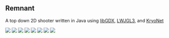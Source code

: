 ## Remnant
A top down 2D shooter written in Java using [libGDX](https://github.com/libgdx/libgdx), [LWJGL3](https://github.com/LWJGL/lwjgl3), and [KryoNet](https://github.com/EsotericSoftware/kryonet)

![](https://github.com/BardenDaSparden/Project-Media/blob/master/Images/Remnant/rm1.png?raw=true)
![](https://github.com/BardenDaSparden/Project-Media/blob/master/Images/Remnant/rm2.png?raw=true)
![](https://github.com/BardenDaSparden/Project-Media/blob/master/Images/Remnant/rm3.png?raw=true)
![](https://github.com/BardenDaSparden/Project-Media/blob/master/Images/Remnant/rm4.png?raw=true)
![](https://github.com/BardenDaSparden/Project-Media/blob/master/Images/Remnant/rm5.png?raw=true)
![](https://github.com/BardenDaSparden/Project-Media/blob/master/Images/Remnant/rm6.png?raw=true)
![](https://github.com/BardenDaSparden/Project-Media/blob/master/Images/Remnant/rm7.png?raw=true)
![](https://github.com/BardenDaSparden/Project-Media/blob/master/Images/Remnant/rm8.png?raw=true)
